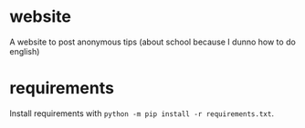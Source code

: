 # website
A website to post anonymous tips (about school because I dunno how to do english)
# requirements
Install requirements with `python -m pip install -r requirements.txt`.

